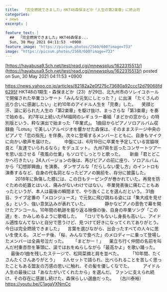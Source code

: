 ```yaml
---
title:  「完全燃焼できました」HKT46森保まどか「人生の第2楽章」に終止符  
categories:
- news
excerpt: |
  
feature_text: |
  ##  「完全燃焼できました」HKT46森保ま...
  Sun, 30 May 2021 04:11:53  +0900
feature_image: "https://picsum.photos/2560/600?image=733"
image: "https://picsum.photos/2560/600?image=733"
---
```


[https://hayabusa9.5ch.net/test/read.cgi/mnewsplus/1622315513/](https://hayabusa9.5ch.net/test/read.cgi/mnewsplus/1622315513/)
posted on Sun, 30 May 2021 04:11:53  +0900

<!--more-->

https://news.yahoo.co.jp/articles/82182a2e0f275c73680a92ccc12d79068fd6295f HKT48の1期生・森保まどか（23）が29日、北九州市のソレイユホールで開催された卒業コンサート「みんな元気にしとった？」に出演 「たくさんの巡り合いに感謝したい」と約10年のアイドル人生を「完奏」した。 　笑顔と汗、涙に彩られた人生の「第2楽章」を駆け抜け、まっさらな「第3楽章」を奏で始める。 約7年以上続いたFM福岡のレギュラー番組「まどかの窓から」の特別版という、粋な演出で始まった「卒業式」。 1曲目からピアノソロアルバム収録曲「Lotus」で美しいアルペジオを響かせた森保は、そのままステージ中央のピアノで「恋の指先」を伴奏。次々に登場するメンバーとともに、自身もマイクに向かい歌声を届けた。 　 　中盤には、6月19日に卒業を予定している宮脇咲良と「友達でいられるなら」をデュエット。 九州7県を巡ったコンサートツアーを思い出させる「夜風の仕業」もソロでしっとりと歌った。 　 新曲「君とどこかへ行きたい」24人バージョンの後は、再びピアノの前に座り、ソロアルバムから「幻想即興曲」を演奏。 ダンサブルな「だらしない愛し方」のイントロも演奏するなど、自身の代名詞となったピアノの腕前を、存分に披露した。 　 　2018年に負傷した膝には、この日もテーピングが巻かれていた。再発を防ぐための処置とはいえ、痛みがないわけではない。 卒業発表後に痛むこともあったというが、本人は最後の瞬間まで、やり抜くことを選んだという。 31曲目、ライブ定番の「メロンジュース」で元気に飛び跳ねる姿には「集大成を見せる」という、強い意気込みが表れていた。 　 　 　静かなピアノの音色で幕を開けたアンコール。10年間の軌跡を振り返る映像の後、自身の卒業ソング「この道」を、かみしめるように歌唱した。 　「ロリでもないし身長も高いし、アイドル適性なんてないと自分で思うけど、見つけて好きになってくれてありがとう。今日は完全燃焼できました」 　言葉を選びながら、出会ったすべての人々に思いを使える。 スピーチ後、「桜、みんなで食べた」のメロディーに乗って登場したメンバーは全員号泣だった。 　 「まどかー！」 　巣立ち行く仲間の名前を叫んだ村重杏奈を筆頭に、涙でほおをぬらしながら「最高かよ」を歌い踊った。 　 最後の1曲を残したステージで、松岡菜摘と肩を並べた。 　 　「10年間、たくさんたくさんありがとう」 　2人セットで語られ、比べられることを苦しく思ったこともある盟友の万感の思いに触れ、その髪を優しくなでた。 　 　アイドル人生の最後には「あなたがいてくれたから」を選んだ。 ファンに支えられ続け、その存在に感謝し続けた、森保らしい選曲だった。 　（古川泰裕） https://youtu.be/C1agaVXNmCc
